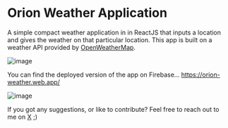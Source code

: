 # Orion Weather Application
A simple compact weather application in in ReactJS that inputs a location and gives the weather on that particular location. This app is built on a weather API provided by [OpenWeatherMap](https://openweathermap.org/).

![image](https://user-images.githubusercontent.com/52860537/199904668-61977a39-e7ba-4bfc-89f0-e247667fd0d7.png)

You can find the deployed version of the app on Firebase... https://orion-weather.web.app/

![image](https://user-images.githubusercontent.com/52860537/199904812-da794198-ffa8-4075-9320-8dfd1eade323.png)

If you got any suggestions, or like to contribute? Feel free to reach out to me on [X](https://x.com/defaultparam) ;)
